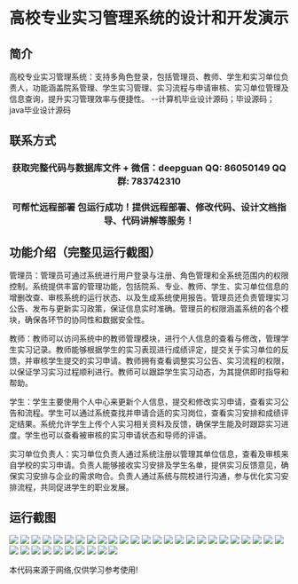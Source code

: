 <p><h1 align="center">高校专业实习管理系统的设计和开发演示</h1></p>

## 简介
高校专业实习管理系统：支持多角色登录，包括管理员、教师、学生和实习单位负责人，功能涵盖院系管理、学生实习管理、实习流程与申请审核、实习单位管理及信息查询，提升实习管理效率与便捷性。    --计算机毕业设计源码；毕设源码；java毕业设计源码


## 联系方式
<p><h3 align="center">获取完整代码与数据库文件 + 微信：deepguan QQ: 86050149 QQ群: 783742310</h3></p>
<p><h3 align="center">可帮忙远程部署 包运行成功！提供远程部署、修改代码、设计文档指导、代码讲解等服务！</h3></p>

## 功能介绍（完整见运行截图）
管理员：管理员可通过系统进行用户登录与注册、角色管理和全系统范围内的权限控制。系统提供丰富的管理功能，包括院系、专业、教师、学生、实习单位信息的增删改查、审核系统的运行状态、以及生成系统使用报告。管理员还负责管理实习公告、发布与更新实习政策，保证信息实时准确。管理员的权限涵盖系统的各个模块，确保各环节的协同性和数据安全性。

教师：教师可以访问系统中的教师管理模块，进行个人信息的查看与修改，管理学生实习记录。教师能够根据学生的实习表现进行成绩评定，提交关于实习单位的反馈，并审核学生提交的实习申请。教师拥有查看调整实习公告、实习流程的权限，以保证学习实习过程顺利进行。教师可以跟踪学生实习动态，为其提供即时指导和帮助。

学生：学生主要使用个人中心来更新个人信息，提交和修改实习申请，查看实习公告和流程。学生可以通过系统查找并申请合适的实习岗位，查看实习安排和成绩评定结果。系统允许学生上传个人实习相关资料及反馈，确保学生能及时跟踪实习进度。学生也可以查看被审核的实习申请状态和导师的评语。

实习单位负责人：实习单位负责人通过系统注册以管理其单位信息，查看及审核来自学校的实习申请。负责人能够接收实习安排及学生名单，提供实习反馈意见，确保实习安排与企业的需求吻合。负责人通过系统与院校进行沟通，参与优化实习安排流程，共同促进学生的职业发展。


## 运行截图
![](img/001.jpg)
![](img/002.jpg)
![](img/003.jpg)
![](img/004.jpg)
![](img/005.jpg)
![](img/006.jpg)
![](img/007.jpg)
![](img/008.jpg)
![](img/009.jpg)
![](img/010.jpg)
![](img/011.jpg)
![](img/012.jpg)
![](img/013.jpg)
![](img/014.jpg)
![](img/015.jpg)
![](img/016.jpg)
![](img/017.jpg)
![](img/018.jpg)
![](img/019.jpg)
![](img/020.jpg)
![](img/021.jpg)
![](img/022.jpg)
![](img/023.jpg)
![](img/024.jpg)
![](img/025.jpg)
![](img/026.jpg)
![](img/027.jpg)
![](img/028.jpg)
![](img/029.jpg)
![](img/030.jpg)
![](img/031.jpg)
![](img/032.jpg)
![](img/033.jpg)
![](img/034.jpg)
![](img/035.jpg)

<p>本代码来源于网络,仅供学习参考使用!</p>
